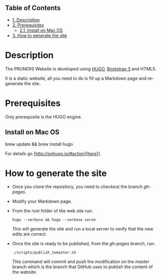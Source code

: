 <div id="table-of-contents">
<h2>Table of Contents</h2>
<div id="text-table-of-contents">
<ul>
<li><a href="#org931bcd2">1. Description</a></li>
<li><a href="#orgb7d0bed">2. Prerequisites</a>
<ul>
<li><a href="#orgc2928e2">2.1. Install on Mac OS</a></li>
</ul>
</li>
<li><a href="#org90da02f">3. How to generate the site</a></li>
</ul>
</div>
</div>


<a id="org931bcd2"></a>

# Description

The PRUNERS Website is developed using [HUGO](http://gohugo.io), [Bootstrap 3](http://getbootstrap.com) and HTML5.

It is a static website, all you need to do is fill up a Markdown page
and re-generate the site.


<a id="orgb7d0bed"></a>

# Prerequisites

Only prerequisite is the HUGO engine.


<a id="orgc2928e2"></a>

## Install on Mac OS

brew update && brew install hugo

For details go [<http://gohugo.io/#action][here>]].


<a id="org90da02f"></a>

# How to generate the site

-   Once you clone the repository, you need to checkout the branch
    *gh-pages*.
-   Modify your Markdown page.
-   From the root folder of the web site run:

        hugo --verbose && hugo --verbose serve

    This will generate the site and run a local server to verify that
    the new edits are correct.
-   Once the site is ready to be published, from the *gh-pages* branch,
    run:

        ./scripts/publish_tomaster.sh

    This command will commit and push the modification on the *master*
    branch which is the branch that GitHub uses to publish the content
    of the website.
